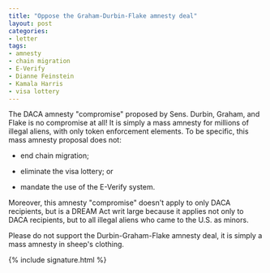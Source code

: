 ```yaml
---
title: "Oppose the Graham-Durbin-Flake amnesty deal"
layout: post
categories:
- letter
tags:
- amnesty
- chain migration
- E-Verify
- Dianne Feinstein
- Kamala Harris
- visa lottery
---
```


The DACA amnesty "compromise" proposed by Sens. Durbin, Graham, and Flake is no compromise at all! It is simply a mass amnesty for millions of illegal aliens, with only token enforcement elements. To be specific, this mass amnesty proposal does not:

- end chain migration;

- eliminate the visa lottery; or

- mandate the use of the E-Verify system.

Moreover, this amnesty "compromise" doesn't apply to only DACA recipients, but is a DREAM Act writ large because it applies not only to DACA recipients, but to all illegal aliens who came to the U.S. as minors.

Please do not support the Durbin-Graham-Flake amnesty deal, it is simply a mass amnesty in sheep's clothing.

{% include signature.html %}

